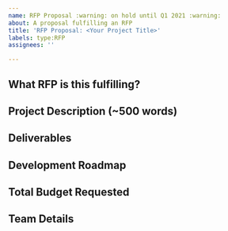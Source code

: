 ```yaml
---
name: RFP Proposal :warning: on hold until Q1 2021 :warning:
about: A proposal fulfilling an RFP
title: 'RFP Proposal: <Your Project Title>'
labels: type:RFP
assignees: ''

---
```


## What RFP is this fulfilling?
<!-- link to RFP in this repository - if you would like to apply for an open grant please use the template at https://github.com/protocol/ipfs-grants/tree/master/open-grants -->

## Project Description (~500 words)

<!-- Please describe exactly what you are planning to build. Since this is a response to an RFP, make sure to address the request directly. If the RFP asked for new ideas, please describe those novel ideas. If the RFP provided a clear scope of work, please make sure to acknowledge that you will be addressing that scope of work with this project -->

## Deliverables

<!-- Please describe in details what your final deliverable for this project will be -->

## Development Roadmap

<!-- Please break up your development work into a clear set of milestones. For each milestone, please describe:
- The software functionality that we can expect after the completion of each milestone. This should be detailed enough that it can be used to ensure that the software meets the specification you outlined in the Deliverables.
- How many people will be working on each milestone and their roles
- The amount of funding required for each milestone
- How much time this milestone will take to achieve (using real dates) -->

## Total Budget Requested
<!-- Sum up the total requested budget across all milestones, and include that figure here. Also, please include a budget breakdown to specify how you are planning to spend these funds -->

## Team Details
<!-- Please describe your team background and expertise (including who specifically will be working on this RFP) and what makes you a good fit for completing this RFP including relevant links, past work, and existing repositories -->
